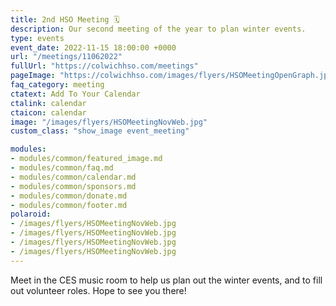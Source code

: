 ```yaml
---
title: 2nd HSO Meeting 🗓️
description: Our second meeting of the year to plan winter events.
type: events
event_date: 2022-11-15 18:00:00 +0000
url: "/meetings/11062022"
fullUrl: "https://colwichhso.com/meetings"
pageImage: "https://colwichhso.com/images/flyers/HSOMeetingOpenGraph.jpg"
faq_category: meeting
ctatext: Add To Your Calendar
ctalink: calendar
ctaicon: calendar
image: "/images/flyers/HSOMeetingNovWeb.jpg"
custom_class: "show_image event_meeting"

modules:
- modules/common/featured_image.md
- modules/common/faq.md
- modules/common/calendar.md
- modules/common/sponsors.md
- modules/common/donate.md
- modules/common/footer.md
polaroid: 
- /images/flyers/HSOMeetingNovWeb.jpg
- /images/flyers/HSOMeetingNovWeb.jpg
- /images/flyers/HSOMeetingNovWeb.jpg
- /images/flyers/HSOMeetingNovWeb.jpg
---
```

Meet in the CES music room to help us plan out the winter events, and to fill out volunteer roles. Hope to see you there!